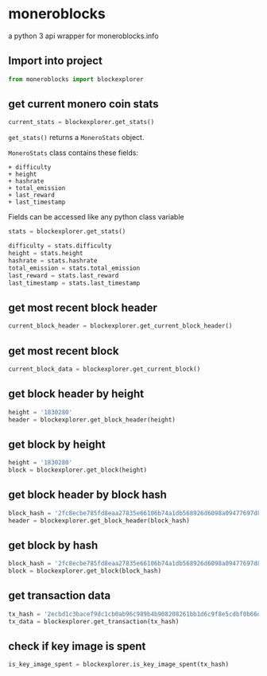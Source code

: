 # moneroblocks
a python 3 api wrapper for moneroblocks.info

## Import into project
```python
from moneroblocks import blockexplorer
```

## get current monero coin stats
```python
current_stats = blockexplorer.get_stats()
```
`get_stats()` returns a `MoneroStats` object.

`MoneroStats` class contains these fields:
```
+ difficulty
+ height
+ hashrate
+ total_emission
+ last_reward
+ last_timestamp
```
Fields can be accessed like any python class variable
```python
stats = blockexplorer.get_stats()

difficulty = stats.difficulty
height = stats.height
hashrate = stats.hashrate
total_emission = stats.total_emission
last_reward = stats.last_reward
last_timestamp = stats.last_timestamp
```

## get most recent block header
```python
current_block_header = blockexplorer.get_current_block_header()
```

## get most recent block
```python
current_block_data = blockexplorer.get_current_block()
```

## get block header by height
```python
height = '1830280'
header = blockexplorer.get_block_header(height)
```

## get block by height
```python
height = '1830280'
block = blockexplorer.get_block(height)
```

## get block header by block hash
```python
block_hash = '2fc8ecbe785fd8eaa27835e66106b74a1db568926d6098a09477697d80520970'
header = blockexplorer.get_block_header(block_hash)
```

## get block by hash
```python
block_hash = '2fc8ecbe785fd8eaa27835e66106b74a1db568926d6098a09477697d80520970'
block = blockexplorer.get_block(block_hash)
```

## get transaction data
```python
tx_hash = '2ecbd1c3bacef9dc1cb0ab96c989b4b908208261bb1d6c9f8e5cdbf0b66d077e'
tx_data = blockexplorer.get_transaction(tx_hash)
```

## check if key image is spent
```python
is_key_image_spent = blockexplorer.is_key_image_spent(tx_hash)
```
